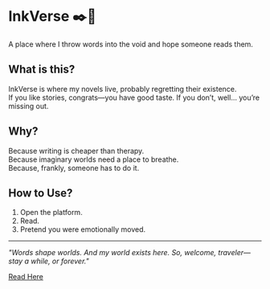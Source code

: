 # InkVerse ✒️🌌  

A place where I throw words into the void and hope someone reads them.  

## What is this?  
InkVerse is where my novels live, probably regretting their existence.  
If you like stories, congrats—you have good taste. If you don’t, well... you’re missing out.  

## Why?  
Because writing is cheaper than therapy.  
Because imaginary worlds need a place to breathe.  
Because, frankly, someone has to do it.  

## How to Use?  
1. Open the platform.  
2. Read.  
3. Pretend you were emotionally moved.  

---  
*"Words shape worlds. And my world exists here. So, welcome, traveler—stay a while, or forever."*  


[Read Here](https://sumit7739.github.io/story)
